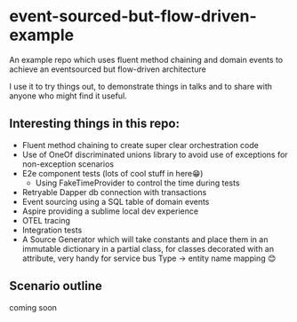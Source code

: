 # event-sourced-but-flow-driven-example

An example repo which uses fluent method chaining and domain events to achieve an eventsourced but flow-driven architecture

I use it to try things out, to demonstrate things in talks and to share with anyone who might find it useful.

## Interesting things in this repo:

- Fluent method chaining to create super clear orchestration code
- Use of OneOf discriminated unions library to avoid use of exceptions for non-exception scenarios
- E2e component tests (lots of cool stuff in here😁)
    - Using FakeTimeProvider to control the time during tests
- Retryable Dapper db connection with transactions
- Event sourcing using a SQL table of domain events
- Aspire providing a sublime local dev experience
- OTEL tracing
- Integration tests
- A Source Generator which will take constants and place them in an immutable dictionary in a partial class, for classes decorated with an attribute, very handy for service bus Type -> entity name mapping 😊

## Scenario outline

coming soon
